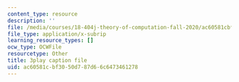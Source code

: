 ```yaml
---
content_type: resource
description: ''
file: /media/courses/18-404j-theory-of-computation-fall-2020/ac60581cbf3050d787d66c6473461278_4MgN6uxd4i4.vtt
file_type: application/x-subrip
learning_resource_types: []
ocw_type: OCWFile
resourcetype: Other
title: 3play caption file
uid: ac60581c-bf30-50d7-87d6-6c6473461278
---
```

